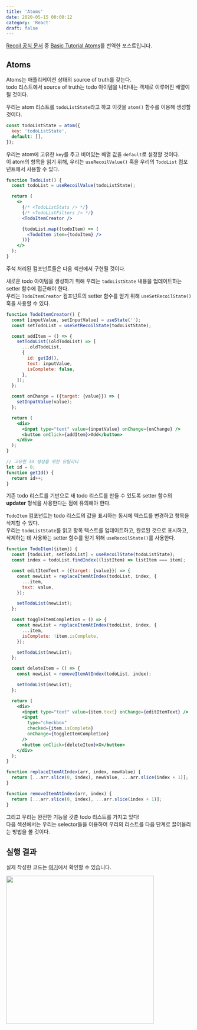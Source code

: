 ```yaml
---
title: 'Atoms'
date: 2020-05-15 00:00:12
category: 'React'
draft: false
---
```


[Recoil 공식 문서](https://recoiljs.org/) 중 [Basic Tutorial Atoms](https://recoiljs.org/docs/basic-tutorial/atoms)를 번역한 포스트입니다.<br/>

## Atoms

Atoms는 애플리케이션 상태의 source of truth를 갖는다.<br/>
todo 리스트에서 source of truth는 todo 아이템을 나타내는 객체로 이루어진 배열이 될 것이다.<br/>

우리는 atom 리스트를 `todoListState`라고 하고 이것을 `atom()` 함수를 이용해 생성할 것이다.<br/>

```javascript
const todoListState = atom({
  key: 'todoListState',
  default: [],
});
```

우리는 atom에 고유한 `key`를 주고 비어있는 배열 값을 `default`로 설정할 것이다.<br/>
이 atom의 항목을 읽기 위해, 우리는 `useRecoilValue()` 훅을 우리의 `TodoList` 컴포넌트에서 사용할 수 있다.<br/>

```jsx
function TodoList() {
  const todoList = useRecoilValue(todoListState);

  return (
    <>
      {/* <TodoListStats /> */}
      {/* <TodoListFilters /> */}
      <TodoItemCreator />

      {todoList.map((todoItem) => (
        <TodoItem item={todoItem} />
      ))}
    </>
  );
}
```

주석 처리된 컴포넌트들은 다음 섹션에서 구현될 것이다.<br/>

새로운 todo 아이템을 생성하기 위해 우리는 `todoListState` 내용을 업데이트하는 setter 함수에 접근해야 한다.<br/>
우리는 `TodoItemCreator` 컴포넌트의 setter 함수를 얻기 위해 `useSetRecoilState()` 훅을 사용할 수 있다.<br/>

```jsx
function TodoItemCreator() {
  const [inputValue, setInputValue] = useState('');
  const setTodoList = useSetRecoilState(todoListState);

  const addItem = () => {
    setTodoList((oldTodoList) => [
      ...oldTodoList,
      {
        id: getId(),
        text: inputValue,
        isComplete: false,
      },
    ]);
  };

  const onChange = ({target: {value}}) => {
    setInputValue(value);
  };

  return (
    <div>
      <input type="text" value={inputValue} onChange={onChange} />
      <button onClick={addItem}>Add</button>
    </div>
  );
}

// 고유한 Id 생성을 위한 유틸리티
let id = 0;
function getId() {
  return id++;
}
```

기존 todo 리스트를 기반으로 새 todo 리스트를 만들 수 있도록 setter 함수의 **updater** 형식을 사용한다는 점에 유의해야 한다.<br/>

`TodoItem` 컴포넌트는 todo 리스트의 값을 표시하는 동시에 텍스트를 변경하고 항목을 삭제할 수 있다.<br/>
우리는 `todoListState`를 읽고 항목 텍스트를 업데이트하고, 완료된 것으로 표시하고, 삭제하는 데 사용하는 setter 함수를 얻기 위해 `useRecoilState()`를 사용한다.<br/>

```jsx
function TodoItem({item}) {
  const [todoList, setTodoList] = useRecoilState(todoListState);
  const index = todoList.findIndex((listItem) => listItem === item);

  const editItemText = ({target: {value}}) => {
    const newList = replaceItemAtIndex(todoList, index, {
      ...item,
      text: value,
    });

    setTodoList(newList);
  };

  const toggleItemCompletion = () => {
    const newList = replaceItemAtIndex(todoList, index, {
      ...item,
      isComplete: !item.isComplete,
    });

    setTodoList(newList);
  };

  const deleteItem = () => {
    const newList = removeItemAtIndex(todoList, index);

    setTodoList(newList);
  };

  return (
    <div>
      <input type="text" value={item.text} onChange={editItemText} />
      <input
        type="checkbox"
        checked={item.isComplete}
        onChange={toggleItemCompletion}
      />
      <button onClick={deleteItem}>X</button>
    </div>
  );
}

function replaceItemAtIndex(arr, index, newValue) {
  return [...arr.slice(0, index), newValue, ...arr.slice(index + 1)];
}

function removeItemAtIndex(arr, index) {
  return [...arr.slice(0, index), ...arr.slice(index + 1)];
}
```

그리고 우리는 완전한 기능을 갖춘 todo 리스트를 가지고 있다!<br/>
다음 섹션에서는 우리는 selector들을 이용하여 우리의 리스트를 다음 단계로 끌어올리는 방법을 볼 것이다.<br/>

## 실행 결과

실제 작성한 코드는 [여기](https://github.com/alstn2468/Recoil_Tutorial/tree/master/BasicTutorial)에서 확인할 수 있습니다.<br/>

<img src="/assets/2020-05-15-Recoil-Basic-Tutorial-Atoms/demo.gif" width="400" height="auto"><br>